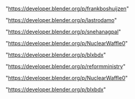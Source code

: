 "https://developer.blender.org/p/frankboshuijzen"

"https://developer.blender.org/p/lastrodamo"

"https://developer.blender.org/p/snehanagpal"

"https://developer.blender.org/p/NuclearWaffle0"

"https://developer.blender.org/p/blxbdx"

 
"https://developer.blender.org/p/reformministry"


"https://developer.blender.org/p/NuclearWaffle0"


"https://developer.blender.org/p/blxbdx"


 
